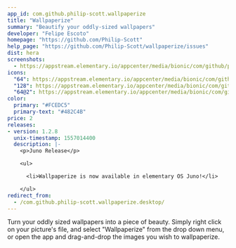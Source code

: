 ```yaml
---
app_id: com.github.philip-scott.wallpaperize
title: "Wallpaperize"
summary: "Beautify your oddly-sized wallpapers"
developer: "Felipe Escoto"
homepage: "https://github.com/Philip-Scott"
help_page: "https://github.com/Philip-Scott/wallpaperize/issues"
dist: hera
screenshots:
  - https://appstream.elementary.io/appcenter/media/bionic/com/github/philip-scott.wallpaperize/B93CD2D1E5A6B748C5F40A2750EEA7C9/screenshots/image-1_orig.png
icons:
  "64": https://appstream.elementary.io/appcenter/media/bionic/com/github/philip-scott.wallpaperize/B93CD2D1E5A6B748C5F40A2750EEA7C9/icons/64x64/com.github.philip-scott.wallpaperize_com.github.philip-scott.wallpaperize.png
  "128": https://appstream.elementary.io/appcenter/media/bionic/com/github/philip-scott.wallpaperize/B93CD2D1E5A6B748C5F40A2750EEA7C9/icons/128x128/com.github.philip-scott.wallpaperize_com.github.philip-scott.wallpaperize.png
  "64@2": https://appstream.elementary.io/appcenter/media/bionic/com/github/philip-scott.wallpaperize/B93CD2D1E5A6B748C5F40A2750EEA7C9/icons/64x64@2/com.github.philip-scott.wallpaperize_com.github.philip-scott.wallpaperize.png
color:
  primary: "#FCEDC5"
  primary-text: "#482C4B"
price: 2
releases:
- version: 1.2.8
  unix-timestamp: 1557014400
  description: |-
    <p>Juno Release</p>

    <ul>

      <li>Wallpaperize is now available in elementary OS Juno!</li>

    </ul>
redirect_from:
  - /com.github.philip-scott.wallpaperize.desktop/
---
```


<p>Turn your oddly sized wallpapers into a piece of beauty. Simply right click on your picture&apos;s file, and select &quot;Wallpaperize&quot; from the drop down menu, or open the app and drag-and-drop the images you wish to wallpaperize.</p>